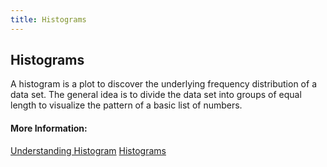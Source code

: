 ```yaml
---
title: Histograms
---
```

## Histograms

A histogram is a plot to discover the underlying frequency distribution of a data set. The general idea is to divide the data set into groups of equal length to visualize the pattern of a basic list of numbers.

#### More Information:
<a href='https://statistics.laerd.com/statistical-guides/understanding-histograms.php'>Understanding Histogram</a>
<a href='https://www.mathsisfun.com/data/histograms.html'>Histograms</a>


